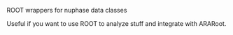 ROOT wrappers for nuphase data classes 

Useful if you want to use ROOT to analyze stuff and integrate with ARARoot. 


